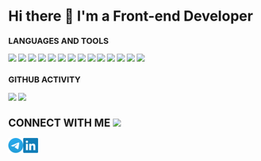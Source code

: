 # Hi there  👋 I'm a Front-end Developer

<h3>LANGUAGES AND TOOLS</h3>

[<img src="https://img.shields.io/badge/HTML5-CSS3-orange"/>][mock]
[<img src="https://img.shields.io/badge/SASS-SCSS-red"/>][mock]
[<img src="https://img.shields.io/badge/JavaScript-TypeScript-blue"/>][mock]
[<img src="https://img.shields.io/badge/React-Redux-blueviolet"/>][mock]
[<img src="https://img.shields.io/badge/Gulp-Webpack-rgb(82%2C153%2C200)"/>][mock]
[<img src="https://img.shields.io/badge/Material UI-Bootstrap-blueviolet"/>][mock]
[<img src="https://img.shields.io/badge/Redux Thunk-Redux Saga-2C4878"/>][mock]
[<img src="https://img.shields.io/badge/Next.js-Websockets-2497ED"/>][mock]
[<img src="https://img.shields.io/badge/Redux Toolkit-RTK Query-0C6BFF"/>][mock]
[<img src="https://img.shields.io/badge/ESLint-Prettier-4A31C3"/>][mock]
[<img src="https://img.shields.io/badge/npm-yarn-2C8EBB"/>][mock]
[<img src="https://img.shields.io/badge/Redux Form-Formik-50BFC3"/>][mock]
[<img src="https://img.shields.io/badge/JEST-Prop Types-yellow"/>][mock]
[<img src="https://img.shields.io/badge/Firebase-Axios-428E81"/>][mock]

<h3>GITHUB ACTIVITY</h3>

<a href="https://github-readme-stats.vercel.app/api?username=alex-mercy&theme=react&show_icons=true&count_private=true"><img
           height=150
           src="https://github-readme-stats.vercel.app/api?username=alex-mercy&theme=react&show_icons=true&count_private=true"/></a>
<a href="https://github.com/alex-mercy/github-readme-stats"><img height=150
                                                                  src="https://github-readme-stats.vercel.app/api/top-langs/?username=alex-mercy&theme=react&layout=compact"/></a>



## CONNECT WITH ME [<img width="70" src="https://camo.githubusercontent.com/be37cdc8f930300096c506ad4574eaae977c48fbb2705cfcb92f4eeab8282c7a/68747470733a2f2f6d656469612e67697068792e636f6d2f6d656469612f56674344417a634b767352364f4d307557672f67697068792e676966" />][mock]

[<img align="left" alt="telegram" width="30px" src="img/telegram.svg" />][telegram]
[<img align="left" alt="linkedin" width="30px" src="img/linkedin.svg" />][linkedin]

[telegram]: https://t.me/Alex_Mercy_Dev
[linkedin]: https://www.linkedin.com/in/alex-mercy-881416249/
[mock]: #

